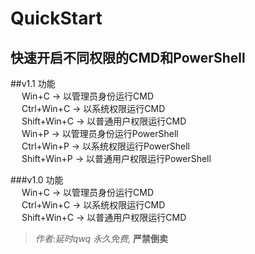 # QuickStart
快速开启不同权限的CMD和PowerShell
---
##v1.1 功能  
&emsp; Win+C	-> 以管理员身份运行CMD  
&emsp; Ctrl+Win+C	-> 以系统权限运行CMD  
&emsp; Shift+Win+C -> 以普通用户权限运行CMD  
&emsp; Win+P -> 以管理员身份运行PowerShell  
&emsp; Ctrl+Win+P -> 以系统权限运行PowerShell  
&emsp; Shift+Win+P -> 以普通用户权限运行PowerShell  
    
###v1.0 功能  
&emsp; Win+C	-> 以管理员身份运行CMD  
&emsp; Ctrl+Win+C	-> 以系统权限运行CMD  
&emsp; Shift+Win+C -> 以普通用户权限运行CMD  
    
>*作者:延时qwq 永久免费,* **严禁倒卖**
